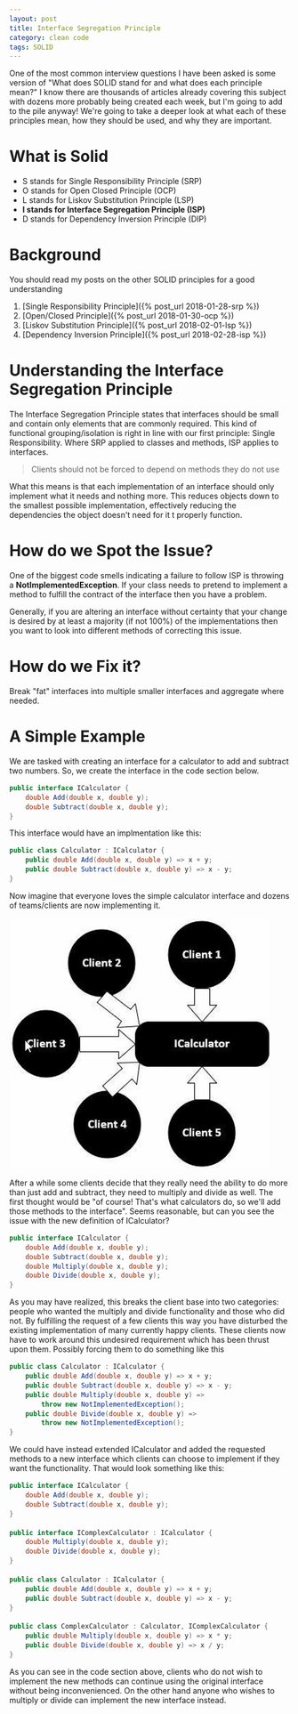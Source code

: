 ```yaml
---
layout: post
title: Interface Segregation Principle
category: clean code
tags: SOLID
---
```


One of the most common interview questions I have been asked is some version of "What does SOLID stand for and what does each principle mean?" I know there are thousands of articles already covering this subject with dozens more probably being created each week, but I'm going to add to the pile anyway! We're going to take a deeper look at what each of these principles mean, how they should be used, and why they are important. 

# What is Solid
- S stands for Single Responsibility Principle (SRP)
- O stands for Open Closed Principle (OCP)
- L stands for Liskov Substitution Principle (LSP)
- **I stands for Interface Segregation Principle (ISP)**
- D stands for Dependency Inversion Principle (DIP)

# Background
You should read my posts on the other SOLID principles for a good understanding

1. [Single Responsibility Principle]({% post_url 2018-01-28-srp %})
2. [Open/Closed Principle]({% post_url 2018-01-30-ocp %})
3. [Liskov Substitution Principle]({% post_url 2018-02-01-lsp %})
4. [Dependency Inversion Principle]({% post_url 2018-02-28-isp %})

# Understanding the Interface Segregation Principle
The Interface Segregation Principle states that interfaces should be small and contain only elements that are commonly required. This kind of functional grouping/isolation is right in line with our first principle: Single Responsibility. Where SRP applied to classes and methods, ISP applies to interfaces.

> Clients should not be forced to depend on methods they do not use

What this means is that each implementation of an interface should only implement what it needs and nothing more. This reduces objects down to the smallest possible implementation, effectively reducing the dependencies the object doesn't need for it t properly function.

# How do we Spot the Issue?
One of the biggest code smells indicating a failure to follow ISP is throwing a **NotImplementedException**. If your class needs to pretend to implement a method to fulfill the contract of the interface then you have a problem.

Generally, if you are altering an interface without certainty that your change is desired by at least a majority (if not 100%) of the implementations then you want to look into different methods of correcting this issue.

# How do we Fix it?
Break "fat" interfaces into multiple smaller interfaces and aggregate where needed.

# A Simple Example
We are tasked with creating an interface for a calculator to add and subtract two numbers. So, we create the interface in the code section below.

```csharp
public interface ICalculator {
    double Add(double x, double y);
    double Subtract(double x, double y);
}
```

This interface would have an implmentation like this:
```csharp
public class Calculator : ICalculator {
    public double Add(double x, double y) => x + y;
    public double Subtract(double x, double y) => x - y;
}
```

Now imagine that everyone loves the simple calculator interface and dozens of teams/clients are now implementing it.

![Client Dependency Diagram](/images/posts/isp/client-dependency-diagram.jpg)

After a while some clients decide that they really need the ability to do more than just add and subtract, they need to multiply and divide as well. The first thought would be "of course! That's what calculators do, so we'll add those methods to the interface". Seems reasonable, but can you see the issue with the new definition of ICalculator?

```csharp
public interface ICalculator {
    double Add(double x, double y);
    double Subtract(double x, double y);
    double Multiply(double x, double y);
    double Divide(double x, double y);
}
```

As you may have realized, this breaks the client base into two categories: people who wanted the multiply and divide functionality and those who did not. By fulfilling the request of a few clients this way you have disturbed the existing implementation of many currently happy clients. These clients now have to work around this undesired requirement which has been thrust upon them. Possibly forcing them to do something like this

```csharp
public class Calculator : ICalculator {
    public double Add(double x, double y) => x + y;
    public double Subtract(double x, double y) => x - y;
    public double Multiply(double x, double y) => 
        throw new NotImplementedException();
    public double Divide(double x, double y) => 
        throw new NotImplementedException();
}
```

We could have instead extended ICalculator and added the requested methods to a new interface which clients can choose to implement if they want the functionality. That would look something like this:

```csharp
public interface ICalculator {
    double Add(double x, double y);
    double Subtract(double x, double y);
}

public interface IComplexCalculator : ICalculator {
    double Multiply(double x, double y);
    double Divide(double x, double y);
}

public class Calculator : ICalculator {
    public double Add(double x, double y) => x + y;
    public double Subtract(double x, double y) => x - y;
}

public class ComplexCalculator : Calculator, IComplexCalculator {
    public double Multiply(double x, double y) => x * y;
    public double Divide(double x, double y) => x / y;
}
```

As you can see in the code section above, clients who do not wish to implement the new methods can continue using the original interface without being inconvenienced. On the other hand anyone who wishes to multiply or divide can implement the new interface instead.